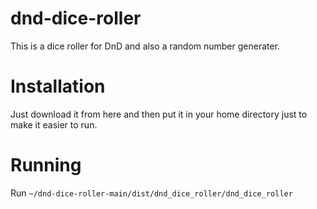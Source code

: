 # dnd-dice-roller

This is a dice roller for DnD and also a random number generater.

# Installation

Just download it from here and then put it in your home directory just to make it easier to run.

# Running

Run `~/dnd-dice-roller-main/dist/dnd_dice_roller/dnd_dice_roller`
